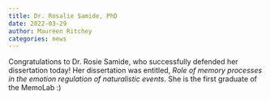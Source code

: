```yaml
---
title: Dr. Rosalie Samide, PhD
date: 2022-03-29
author: Maureen Ritchey
categories: news
---
```


Congratulations to Dr. Rosie Samide, who successfully defended her dissertation today! Her dissertation was entitled, *Role of memory processes in the emotion regulation of naturalistic events*. She is the first graduate of the MemoLab :)
